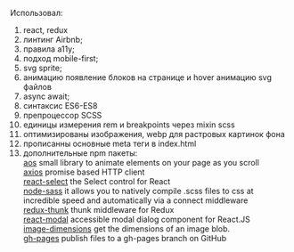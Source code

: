 Использовал: <br>

1. react, redux<br>
2. линтинг Airbnb;<br>
3. правила a11y;<br>
4. подход mobile-first;<br>
5. svg sprite;<br>
6. анимацию появление блоков на странице и hover анимацию svg файлов<br>
7. async await;<br>
8. синтаксис ES6-ES8<br>
9. препроцессор SCSS<br>
10. единицы измерения rem и breakpoints через mixin scss<br>
11. оптимизированы изображения, webp для растровых картинок фона<br>
12. прописанны основные meta теги в index.html<br>
13. дополнительные npm пакеты:<br>
    <a href="https://www.npmjs.com/package/aos">aos</a> small library to animate
    elements on your page as you scroll<br>
    <a href="https://www.npmjs.com/package/axios">axios</a> promise based HTTP
    client<br>
    <a href="https://www.npmjs.com/package/react-select">react-select</a> the
    Select control for React<br>
    <a href="https://www.npmjs.com/package/node-sass">node-sass</a> it allows
    you to natively compile .scss files to css at incredible speed and
    automatically via a connect middleware<br>
    <a href="https://www.npmjs.com/package/redux-thunk">redux-thunk</a> thunk
    middleware for Redux<br>
    <a href="https://www.npmjs.com/package/react-modal">react-modal</a>
    accessible modal dialog component for React.JS<br>
    <a href="https://www.npmjs.com/package/image-dimensions">image-dimensions</a>
    get the dimensions of an image blob.<br>
    <a href="https://www.npmjs.com/package/gh-pages">gh-pages</a> publish files
    to a gh-pages branch on GitHub<br>
